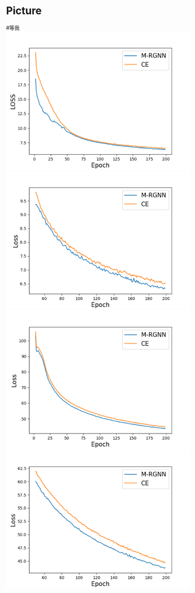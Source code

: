 # Picture
#等我
![image](https://github.com/JiaxingWang223/Picture/blob/main/Picture/Cora.png)
![image](https://github.com/JiaxingWang223/Picture/blob/main/Picture/Cora-d.png)
![image](https://github.com/JiaxingWang223/Picture/blob/main/Picture/Dblp.png)
![image](https://github.com/JiaxingWang223/Picture/blob/main/Picture/Dblp-d.png)
